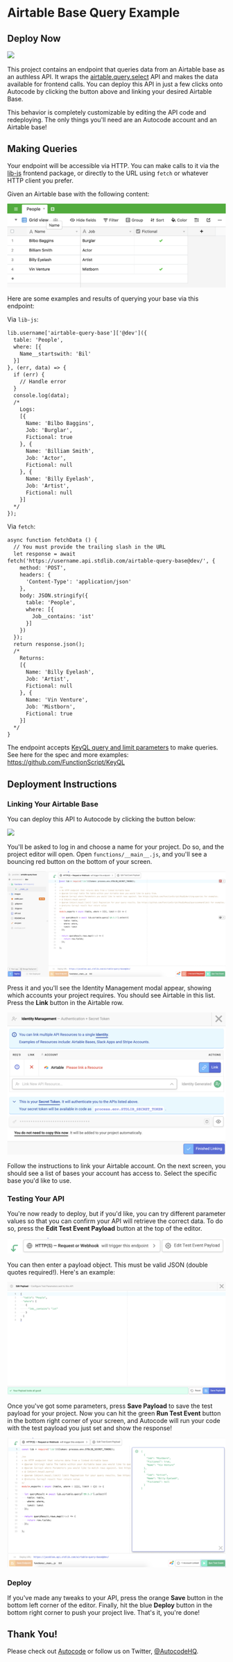# Airtable Base Query Example

## Deploy Now

[<img src="https://deploy.autocode.com/static/images/deploy.svg?" width="192">](https://deploy.stdlib.com/)

This project contains an endpoint that queries data from an Airtable base as an authless API. It wraps the [airtable.query.select](https://autocode.com/stdlib/airtable/query/#select) API and makes the data available for frontend calls. You can deploy this API in just a few clicks onto Autocode by clicking the button above and linking your desired Airtable Base.

This behavior is completely customizable by editing the API code and redeploying. The only things you'll need are an Autocode account and an Airtable base!

## Making Queries

Your endpoint will be accessible via HTTP. You can make calls to it via the [lib-js](https://github.com/stdlib/lib-js) frontend package, or directly to the URL using `fetch` or whatever HTTP client you prefer.

Given an Airtable base with the following content:

![](./images/base-contents.png)

Here are some examples and results of querying your base via this endpoint:

Via `lib-js`:
```
lib.username['airtable-query-base']['@dev']({
  table: 'People',
  where: [{
    Name__startswith: 'Bil'
  }]
}, (err, data) => {
  if (err) {
    // Handle error
  }
  console.log(data);
  /*
    Logs:
    [{
      Name: 'Bilbo Baggins',
      Job: 'Burglar',
      Fictional: true
    }, {
      Name: 'Billiam Smith',
      Job: 'Actor',
      Fictional: null
    }, {
      Name: 'Billy Eyelash',
      Job: 'Artist',
      Fictional: null
    }]
  */
});
```

Via `fetch`:
```
async function fetchData () {
  // You must provide the trailing slash in the URL
  let response = await fetch('https://username.api.stdlib.com/airtable-query-base@dev/', {
    method: 'POST',
    headers: {
      'Content-Type': 'application/json'
    },
    body: JSON.stringify({
      table: 'People',
      where: [{
        Job__contains: 'ist'
      }]
    })
  });
  return response.json();
  /*
    Returns:
    [{
      Name: 'Billy Eyelash',
      Job: 'Artist',
      Fictional: null
    }, {
      Name: 'Vin Venture',
      Job: 'Mistborn',
      Fictional: true
    }]
  */
}
```

The endpoint accepts [KeyQL query and limit parameters](https://github.com/FunctionScript/KeyQL) to make queries. See here for the spec and more examples: https://github.com/FunctionScript/KeyQL

## Deployment Instructions

### Linking Your Airtable Base

You can deploy this API to Autocode by clicking the button below:

[<img src="https://deploy.autocode.com/static/images/deploy.svg?" width="192">](https://deploy.stdlib.com/)

You'll be asked to log in and choose a name for your project. Do so, and the project editor will open. Open `functions/__main__.js`, and you'll see a bouncing red button on the bottom of your screen.

![](./images/editor-screen.png)

Press it and you'll see the Identity Management modal appear, showing which accounts your project requires. You should see Airtable in this list. Press the **Link** button in the Airtable row.

![](./images/identity-management.png)

Follow the instructions to link your Airtable account. On the next screen, you should see a list of bases your account has access to. Select the specific base you'd like to use.

### Testing Your API

You're now ready to deploy, but if you'd like, you can try different parameter values so that you can confirm your API will retrieve the correct data. To do so, press the **Edit Test Event Payload** button at the top of the editor.

![](./images/test-payload-button.png)

You can then enter a payload object. This must be valid JSON (double quotes required!). Here's an example:

![](./images/test-payload-editor.png)

Once you've got some parameters, press **Save Payload** to save the test payload for your project. Now you can hit the green **Run Test Event** button in the bottom right corner of your screen, and Autocode will run your code with the test payload you just set and show the response!

![](./images/test-run.png)

### Deploy

If you've made any tweaks to your API, press the orange **Save** button in the bottom left corner of the editor. Finally, hit the blue **Deploy** button in the bottom right corner to push your project live. That's it, you're done!

## Thank You!

Please check out [Autocode](https://autocode.com) or follow us on Twitter, [@AutocodeHQ](https://twitter.com/AutocodeHQ).
